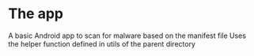 # The app

A basic Android app to scan for malware based on the manifest file
Uses the helper function defined in utils of the parent directory

